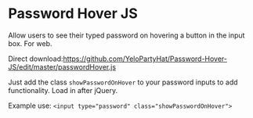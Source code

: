 # Password Hover JS
 Allow users to see their typed password on hovering a button in the input box. For web.

Direct download:https://github.com/YeloPartyHat/Password-Hover-JS/edit/master/passwordHover.js

Just add the class ```showPasswordOnHover``` to your password inputs to add functionality. Load in after jQuery.

Example use:
```<input type="password" class="showPasswordOnHover">```
